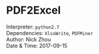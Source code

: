 # PDF2Excel
Interpreter: `python2.7` <br/>
Dependencies: `XlsxWrite`, `PDFMiner` <br/> 
Author: Nick Zhou <br/>
Date & Time: 2017-09-15 <br/>
